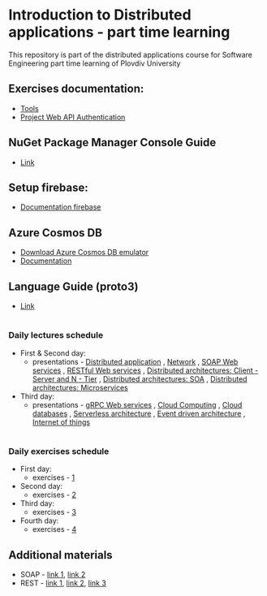 # Introduction to Distributed applications - part time learning
This repository is part of the distributed applications course for Software Engineering part time learning of Plovdiv University


## Exercises documentation:
* [Tools](https://github.com/pkyurkchiev/distributed-applications-se-p/tree/master/documentations/tools.md)
* [Project Web API Authentication](https://github.com/pkyurkchiev/distributed-applications-se-p/tree/master/documentations/project-authentication.md)


## NuGet Package Manager Console Guide
* [Link](https://github.com/pkyurkchiev/distributed-applications-se-p/tree/master/documentations/nuget-console.md)


## Setup firebase:
* [Documentation firebase](https://github.com/pkyurkchiev/distributed-applications-se-p/tree/master/documentations/setup-firebase.md)


## Azure Cosmos DB
* [Download Azure Cosmos DB emulator](https://aka.ms/cosmosdb-emulator)
* [Documentation](https://docs.microsoft.com/en-us/azure/cosmos-db/local-emulator)


## Language Guide (proto3)
* [Link](https://developers.google.com/protocol-buffers/docs/proto3#packages)


#
### Daily lectures schedule

* First & Second day:
  * presentations - [Distributed application](https://github.com/pkyurkchiev/distributed-applications-se-p/tree/master/presentations/Lecture-01.pdf)
  , [Network](https://github.com/pkyurkchiev/distributed-applications-se-p/tree/master/presentations/Lecture-02.pdf)
  , [SOAP Web services](https://github.com/pkyurkchiev/distributed-applications-se-p/tree/master/presentations/Lecture-03.pdf)
  , [RESTful Web services](https://github.com/pkyurkchiev/distributed-applications-se-p/tree/master/presentations/Lecture-04.pdf)
  , [Distributed architectures: Client - Server and N - Tier](https://github.com/pkyurkchiev/distributed-applications-se-p/tree/master/presentations/Lecture-05.pdf)
  , [Distributed architectures: SOA](https://github.com/pkyurkchiev/distributed-applications-se-p/tree/master/presentations/Lecture-06.pdf)
  , [Distributed architectures: Microservices](https://github.com/pkyurkchiev/distributed-applications-se-p/tree/master/presentations/Lecture-07.pdf)
* Тhird day:
  * presentations - [gRPC Web services](https://github.com/pkyurkchiev/distributed-applications-se-p/tree/master/presentations/Lecture-08.pdf)
  , [Cloud Computing](https://github.com/pkyurkchiev/distributed-applications-se-p/tree/master/presentations/Lecture-09.pdf)
  , [Cloud databases](https://github.com/pkyurkchiev/distributed-applications-se-p/tree/master/presentations/Lecture-10.pdf)
  , [Serverless architecture](https://github.com/pkyurkchiev/distributed-applications-se-p/tree/master/presentations/Lecture-11.pdf)
  , [Event driven architecture](https://github.com/pkyurkchiev/distributed-applications-se-p/tree/master/presentations/Lecture-13.pdf)
  , [Internet of things](https://github.com/pkyurkchiev/distributed-applications-se-p/tree/master/presentations/Lecture-14.pdf)


#
### Daily exercises schedule

* First day:
  * exercises - [1](https://github.com/pkyurkchiev/distributed-applications-se-p/tree/master/exercises/01)
* Second day:
  * exercises - [2](https://github.com/pkyurkchiev/distributed-applications-se-d/tree/master/exercises/02)
* Third day:
  * exercises - [3](https://github.com/pkyurkchiev/distributed-applications-se-d/tree/master/exercises/03)
* Fourth day:
  * exercises - [4](https://github.com/pkyurkchiev/distributed-applications-se-d/tree/master/exercises/04)


## Additional materials
* SOAP - [link 1](https://docs.microsoft.com/en-us/visualstudio/data-tools/walkthrough-creating-a-simple-wcf-service-in-windows-forms?view=vs-2019), [link 2](https://www.c-sharpcorner.com/UploadFile/0c1bb2/creating-wcf-service-using-Asp-Net-C-Sharp/)
* REST - [link 1](https://docs.microsoft.com/en-us/aspnet/web-api/overview/getting-started-with-aspnet-web-api/tutorial-your-first-web-api), [link 2](https://docs.microsoft.com/en-us/aspnet/web-api/overview/data/), [link 3](https://docs.microsoft.com/en-us/aspnet/web-api/overview/web-api-routing-and-actions/index)
